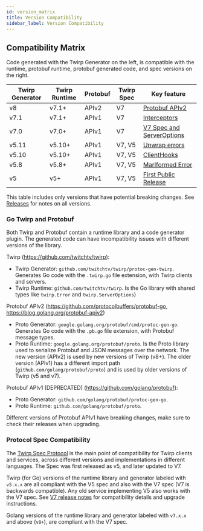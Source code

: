 ```yaml
---
id: version_matrix
title: Version Compatibility
sidebar_label: Version Compatibility
---
```


## Compatibility Matrix

Code generated with the Twirp Generator on the left, is compatible with the runtime, protobuf runtime, protobuf generated code, and spec versions on the right.

| Twirp Generator  | Twirp Runtime | Protobuf | Twirp Spec | Key feature |
| ---------------- |---------------| ---------| ---------- | ------------|
| v8               | v7.1+         | APIv2    | V7         | [Protobuf APIv2](https://github.com/twitchtv/twirp/releases/tag/v8.0.0)
| v7.1             | v7.1+         | APIv1    | V7         | [Interceptors](https://github.com/twitchtv/twirp/releases/tag/v7.1.0)
| v7.0             | v7.0+         | APIv1    | V7         | [V7 Spec and ServerOptions](https://github.com/twitchtv/twirp/releases/tag/v7.0.0)
| v5.11            | v5.10+        | APIv1    | V7, V5     | [Unwrap errors](https://github.com/twitchtv/twirp/releases/tag/v5.11.0)
| v5.10            | v5.10+        | APIv1    | V7, V5     | [ClientHooks](https://github.com/twitchtv/twirp/releases/tag/v5.10.0)
| v5.8             | v5.8+         | APIv1    | V7, V5     | [Marlformed Error](https://github.com/twitchtv/twirp/releases/tag/v5.8.0)
| v5               | v5+           | APIv1    | V7, V5     | [First Public Release](https://github.com/twitchtv/twirp/releases/tag/v5.0.0)

This table includes only versions that have potential breaking changes. See [Releases](https://github.com/twitchtv/twirp/releases) for notes on all versions.


### Go Twirp and Protobuf

Both Twirp and Protobuf contain a runtime library and a code generator plugin. The generated code can have incompatibility issues with different versions of the library.

Twirp (https://github.com/twitchtv/twirp):

 * Twirp Generator: `github.com/twitchtv/twirp/protoc-gen-twirp`. Generates Go code with the `.twirp.go` file extension, with Twirp clients and servers.
 * Twirp Runtime: `github.com/twitchtv/twirp`. Is the Go library with shared types like `twirp.Error` and `twirp.ServerOptions`)

Protobuf APIv2 (https://github.com/protocolbuffers/protobuf-go, https://blog.golang.org/protobuf-apiv2)

 * Proto Generator: `google.golang.org/protobuf/cmd/protoc-gen-go`. Generates Go code with the `.pb.go` file extension, with Protobuf message types.
 * Proto Runtime: `google.golang.org/protobuf/proto`. Is the Proto library used to serialize Protobuf and JSON messages over the network. The new version (APIv2) is used by new versions of Twirp (v8+). The older version (APIv1) has a different import path (`github.com/golang/protobuf/proto`) and is used by older versions of Twirp (v5 and v7).

Protobuf APIv1 (DEPRECATED) (https://github.com/golang/protobuf):

  * Proto Generator: `github.com/golang/protobuf/protoc-gen-go`.
  * Proto Runtime: `github.com/golang/protobuf/proto`.

Different versions of Protobuf APIv1 have breaking changes, make sure to check their releases when upgrading.


### Protocol Spec Compatibility

The [Twirp Spec Protocol](https://twitchtv.github.io/twirp/docs/spec_v7.html) is the main point of compatibility for Twirp clients and services, across different versions and implementations in different languages. The Spec was first released as v5, and later updated to V7.

Twirp (for Go) versions of the runtime library and generator labeled with `v5.x.x` are all compliant with the V5 spec and also with the V7 spec (V7 is backwards compatible). Any old service implementing V5 also works with the V7 spec. See [V7 release notes](https://github.com/twitchtv/twirp/releases/tag/v7.0.0) for compatibility details and upgrade instructions.

Golang versions of the runtime library and generator labeled with `v7.x.x` and above (`v8+`), are compliant with the V7 spec.


